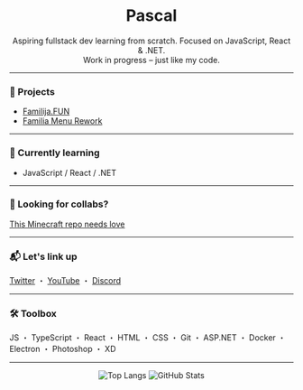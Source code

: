 <h1 align="center">Pascal</h1>
<p align="center">Aspiring fullstack dev learning from scratch. Focused on JavaScript, React & .NET.<br/>Work in progress – just like my code.</p>

---

### 🚧 Projects
- [Familija.FUN](https://github.com/mangotelezakupy/familija.fun)  
- [Familia Menu Rework](https://github.com/mangotelezakupy/familia_menu)

---

### 🔧 Currently learning
- JavaScript / React / .NET  

---

### 🧠 Looking for collabs?
[This Minecraft repo needs love](https://github.com/mangotelezakupy/minecraft-2023)

---

### 📬 Let's link up
[Twitter](https://twitter.com/papaykaaa) ・ [YouTube](https://www.youtube.com/@warzyw.egzotyczny) ・ [Discord](@papayka)

---

### 🛠️ Toolbox
JS ・ TypeScript ・ React ・ HTML ・ CSS ・ Git ・ ASP.NET ・ Docker ・ Electron ・ Photoshop ・ XD

---

<p align="center">
  <img src="https://github-readme-stats.vercel.app/api/top-langs?username=mangotelezakupy&show_icons=true&locale=en&layout=compact" alt="Top Langs" />
  <img src="https://github-readme-stats.vercel.app/api?username=mangotelezakupy&show_icons=true&locale=en" alt="GitHub Stats" />
</p>
